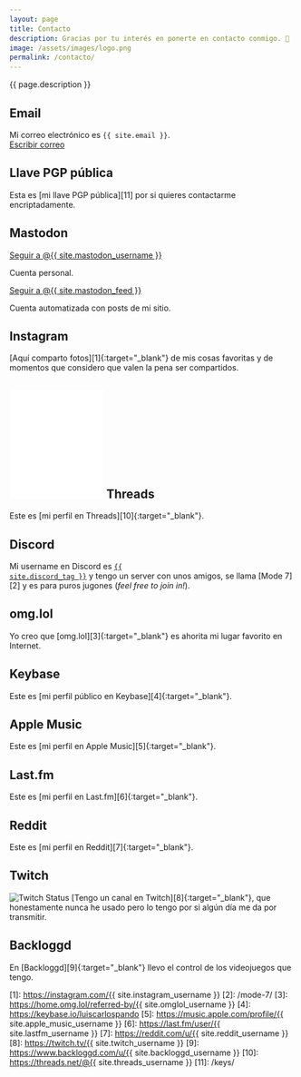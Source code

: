 ```yaml
---
layout: page
title: Contacto
description: Gracias por tu interés en ponerte en contacto conmigo. 🥰
image: /assets/images/logo.png
permalink: /contacto/
---
```


<p class="text-center">{{ page.description }}</p>

## <i class="fa-solid fa-envelope"></i> Email
Mi correo electrónico es <code>{{ site.email }}</code>.<br>
<a href="mailto:{{ site.email }}" class="btn btn-primary btn-sm" data-toggle="tooltip" data-placement="top" title="Escribir correo">
<i class="fa-solid fa-pen-to-square"></i> Escribir correo
</a>

## <i class="fa-solid fa-key"></i> Llave PGP pública
Esta es [mi llave PGP pública][11] por si quieres contactarme encriptadamente.

## <i class="fa-brands fa-mastodon"></i> Mastodon
<a rel="me" href="{{ site.mastodon_url }}" class="btn btn-primary btn-sm" data-toggle="tooltip" data-placement="top" title="Seguir a @{{ site.mastodon_username }} en Mastodon" target="_blank">
<i class="fa-brands fa-mastodon"></i> Seguir a @{{ site.mastodon_username }}
</a>

Cuenta personal.

<a rel="me" href="https://hachyderm.io/@{{ site.mastodon_feed }}" class="btn btn-primary btn-sm" data-toggle="tooltip" data-placement="top" title="Seguir a @{{ site.mastodon_feed }} en Mastodon" target="_blank">
<i class="fa-brands fa-mastodon"></i> Seguir a @{{ site.mastodon_feed }}
</a>

Cuenta automatizada con posts de mi sitio.

## <i class="fa-brands fa-instagram"></i> Instagram
[Aquí comparto fotos][1]{:target="_blank"} de mis cosas favoritas y de momentos que considero que valen la pena ser compartidos.

## <img class="logo-threads" src="/assets/images/ico-threads.webp" alt="Logo de Threads"> Threads
Este es [mi perfil en Threads][10]{:target="_blank"}.

## <i class="fa-brands fa-discord"></i> Discord
Mi username en Discord es <a href="{{ site.discord_profile }}" target="_blank"><code>{{ site.discord_tag }}</code></a> y tengo un server con unos amigos, se llama [Mode 7][2] y es para puros jugones (*feel free to join in!*).

## <i class="fa-solid fa-heart"></i> omg.lol
Yo creo que [omg.lol][3]{:target="_blank"} es ahorita mi lugar favorito en Internet.

## <i class="fa-brands fa-keybase"></i> Keybase
Este es [mi perfil público en Keybase][4]{:target="_blank"}.

## <i class="fa-brands fa-itunes-note"></i> Apple Music
Este es [mi perfil en Apple Music][5]{:target="_blank"}.

## <i class="fa-brands fa-lastfm"></i> Last.fm
Este es [mi perfil en Last.fm][6]{:target="_blank"}.

## <i class="fa-brands fa-reddit"></i> Reddit
Este es [mi perfil en Reddit][7]{:target="_blank"}.

## <i class="fa-brands fa-twitch"></i> Twitch
<img alt="Twitch Status" src="https://img.shields.io/twitch/status/itsmemijo?logo=twitch&logoColor=white">
[Tengo un canal en Twitch][8]{:target="_blank"}, que honestamente nunca he usado pero lo tengo por si algún día me da por transmitir.

## <i class="fa-solid fa-gamepad"></i> Backloggd
En [Backloggd][9]{:target="_blank"} llevo el control de los videojuegos que tengo.

[1]: https://instagram.com/{{ site.instagram_username }}
[2]: /mode-7/
[3]: https://home.omg.lol/referred-by/{{ site.omglol_username }}
[4]: https://keybase.io/luiscarlospando
[5]: https://music.apple.com/profile/{{ site.apple_music_username }}
[6]: https://last.fm/user/{{ site.lastfm_username }}
[7]: https://reddit.com/u/{{ site.reddit_username }}
[8]: https://twitch.tv/{{ site.twitch_username }}
[9]: https://www.backloggd.com/u/{{ site.backloggd_username }}
[10]: https://threads.net/@{{ site.threads_username }}
[11]: /keys/